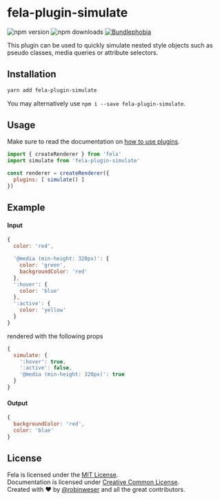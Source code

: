 # fela-plugin-simulate

<img alt="npm version" src="https://badge.fury.io/js/fela-plugin-simulate.svg"> <img alt="npm downloads" src="https://img.shields.io/npm/dm/fela-plugin-simulate.svg"> <a href="https://bundlephobia.com/result?p=fela-plugin-simulate@latest"><img alt="Bundlephobia" src="https://img.shields.io/bundlephobia/minzip/fela-plugin-simulate.svg"></a>

This plugin can be used to quickly simulate nested style objects such as pseudo classes, media queries or attribute selectors.

## Installation
```sh
yarn add fela-plugin-simulate
```
You may alternatively use `npm i --save fela-plugin-simulate`.


## Usage
Make sure to read the documentation on [how to use plugins](http://fela.js.org/docs/advanced/Plugins.html).

```javascript
import { createRenderer } from 'fela'
import simulate from 'fela-plugin-simulate'

const renderer = createRenderer({
  plugins: [ simulate() ]
})
```

## Example

#### Input
```javascript
{
  color: 'red',

  '@media (min-height: 320px)': {
    color: 'green',
    backgroundColor: 'red'
  },
  ':hover': {
    color: 'blue'
  },
  ':active': {
    color: 'yellow'
  }
}
```

rendered with the following props
```javascript
{
  simulate: {
    ':hover': true,
    ':active': false,
    '@media (min-height: 320px)': true
  }
}
```

#### Output
```javascript
{
  backgroundColor: 'red',
  color: 'blue'
}
```

## License
Fela is licensed under the [MIT License](http://opensource.org/licenses/MIT).<br>
Documentation is licensed under [Creative Common License](http://creativecommons.org/licenses/by/4.0/).<br>
Created with ♥ by [@robinweser](http://weser.io) and all the great contributors.

